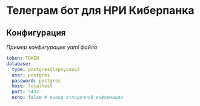 # Телеграм бот для НРИ Киберпанка

## Конфигурация 
*Пример конфигурация yaml файла*

```yaml
token: TOKEN
database: 
  type: postgresql+psycopg2
  user: postgres
  password: postgres
  host: localhost
  port: 5432
  echo: false # вывод отладочной информации
```